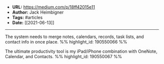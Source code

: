 - **URL:** https://medium.com/p/18ff42015e11
- **Author:** Jack Heimbigner
- **Tags:** #articles
- **Date:** [[2021-06-13]]
---

The system needs to merge notes, calendars, records, task lists, and contact info in once place. %% highlight_id: 190550066 %%


The ultimate productivity tool is my iPad/iPhone combination with OneNote, Calendar, and Contacts. %% highlight_id: 190550067 %%

